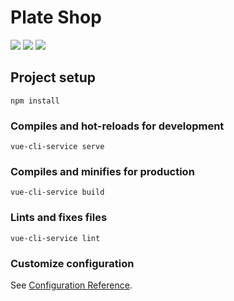 # Plate Shop

<img src="https://img.shields.io/badge/vue-3.0.0-%2342b983">
<img src="https://img.shields.io/badge/vuex-4.0.2-%2342b983">
<img src="https://img.shields.io/badge/Tailwind-2.0.2-%2300c2ff">

## Project setup
```
npm install
```

### Compiles and hot-reloads for development
```
vue-cli-service serve
```

### Compiles and minifies for production
```
vue-cli-service build
```

### Lints and fixes files
```
vue-cli-service lint
```

### Customize configuration
See [Configuration Reference](https://cli.vuejs.org/config/).